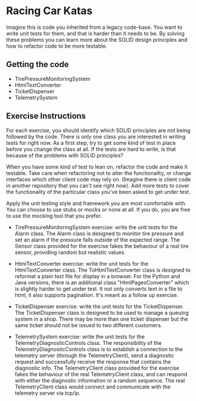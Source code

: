 # Racing Car Katas

Imagine this is code you inherited from a legacy code-base. You want to write unit tests for them, and that is harder than it needs to be. By solving these problems you can learn more about the SOLID design principles and how to refactor code to be more testable.

## Getting the code

* TirePressureMonitoringSystem
* HtmlTextConverter
* TicketDispenser
* TelemetrySystem

## Exercise Instructions

For each exercise, you should identify which SOLID principles are not being followed by the code. There is only one class you are interested in writing tests for right now. As a first step, try to get some kind of test in place before you change the class at all. If the tests are hard to write, is that because of the problems with SOLID principles?

When you have some kind of test to lean on, refactor the code and make it testable. Take care when refactoring not to alter the functionality, or change interfaces which other client code may rely on. (Imagine there is client code in another repository that you can't see right now). Add more tests to cover the functionality of the particular class you've been asked to get under test.

Apply the unit testing style and framework you are most comfortable with. You can choose to use stubs or mocks or none at all. If you do, you are free to use the mocking tool that you prefer.

* TirePressureMonitoringSystem exercise: write the unit tests for the Alarm class. The Alarm class is designed to monitor tire pressure and set an alarm if the pressure falls outside of the expected range. The Sensor class provided for the exercise fakes the behaviour of a real tire sensor, providing random but realistic values.

* HtmlTextConverter exercise: write the unit tests for the HtmlTextConverter class. The ToHtmlTextConverter class is designed to reformat a plain text file for display in a browser. For the Python and Java versions, there is an additional class "HtmlPagesConverter" which is slightly harder to get under test. It not only converts text in a file to html, it also supports pagination. It's meant as a follow up exercise.

* TicketDispenser exercise: write the unit tests for the TicketDispenser. The TicketDispenser class is designed to be used to manage a queuing system in a shop. There may be more than one ticket dispenser but the same ticket should not be issued to two different customers.

* TelemetrySystem exercise: write the unit tests for the TelemetryDiagnosticControls class. The responsibility of the TelemetryDiagnosticControls class is to establish a connection to the telemetry server (through the TelemetryClient), send a diagnostic request and successfully receive the response that contains the diagnostic info. The TelemetryClient class provided for the exercise fakes the behaviour of the real TelemetryClient class, and can respond with either the diagnostic information or a random sequence. The real TelemetryClient class would connect and communicate with the telemetry server via tcp/ip.
